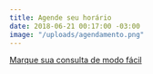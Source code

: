 ```yaml
---
title: Agende seu horário
date: 2018-06-21 00:17:00 -03:00
image: "/uploads/agendamento.png"
---
```


[Marque sua consulta de modo fácil](#contato)